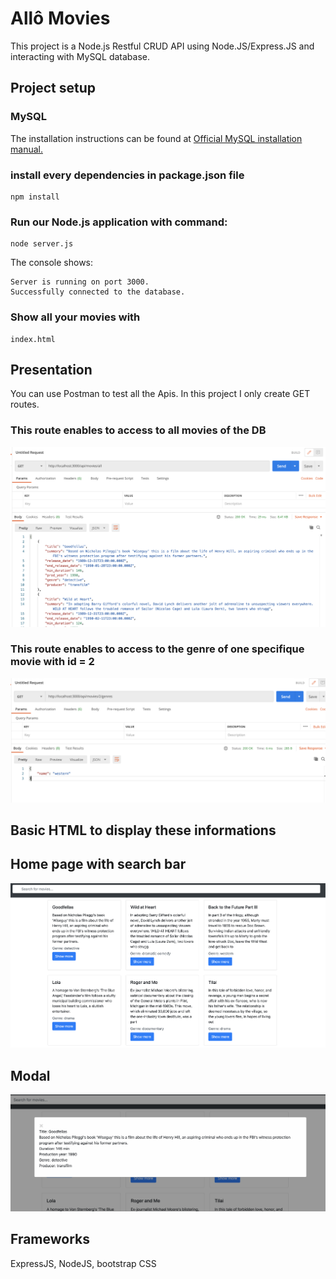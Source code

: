 # Allô Movies 
This project is a Node.js Restful CRUD API using  Node.JS/Express.JS and interacting with MySQL database.

## Project setup
### MySQL
The installation instructions can be found at [Official MySQL installation manual.](https://dev.mysql.com/doc/refman/5.7/en/installing.html) 

### install every dependencies in package.json file
```
npm install
```
### Run our Node.js application with command: 
```
node server.js    
```
The console shows:
```
Server is running on port 3000.
Successfully connected to the database.
```

### Show all your movies with
```
index.html 
```

## Presentation
You can use Postman to test all the Apis. In this project I only create GET routes.
### This route enables to access to all movies of the DB
![postman all movies](image/allmovies.png) 

### This route enables to access to the genre of one specifique movie with id = 2
![postman all movies](image/genre.png) 

## Basic HTML to display these informations

## Home page with search bar
![presentation site web](image/presentation.png) 

## Modal
![presentation site web](image/modals.png) 

## Frameworks 
ExpressJS, NodeJS, bootstrap CSS
